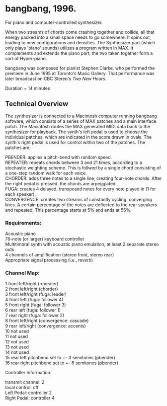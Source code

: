 # bangbang, 1996.

For piano and computer-controlled synthesizer.

When two streams of chords come crashing together and collide, all that energy packed into a small space needs to go somewhere. It spins out, leading to new configurations and densities. The Synthesizer part (which only plays 'piano' sounds) utilizes a program written in MAX. It complements and extends the piano part; the two taken together form a sort of Hyper-piano.

bangbang was composed for pianist Stephen Clarke, who performed the premiere in June 1995 at Toronto's Music Gallery. That performance was later broadcast on CBC Stereo's _Two New Hours_.

Duration = 14 minutes

## Technical Overview

The synthesizer is connected to a Macintosh computer running bangbang software, which consists of a series of MAX patches and a main interface patch. The Macintosh routes the MAX generated MIDI data back to the synthesizer for playback. The synth's left pedal is used to choose the individual patches, which are indicated in the score drawn in ovals. The synth's right pedal is used for control within two of the patches. The patches are:

PBENDER: applies a pitch-bend with random speed.  
REPEATER: repeats chords between 3 and 21 times, according to a stochastic weighting scheme. This is follwed by a single chord consisting of a one-step random walk for each voice.  
CHORDER: adds three notes to a single line, creating four-note chords. After the right pedal is pressed, the chords are arpeggiated.  
FUGA: creates 4 delayed, transposed notes for every note played in (1 for each speaker).  
CONVERGENCE: creates two streams of constantly cycling, converging lines. A certain percentage of the notes are deflected to the rear speakers and repeated. This percentage starts at 5% and ends at 55%.

### Requirements:

Acoustic piano  
76-note (or larger) keyboard controller  
Multitimbral synth with acoustic piano emulation, at least 2 separate stereo outs  
4 channels of amplification (stereo front, stereo rear)  
Appropriate signal processing (i.e., reverb)

### Channel Map:

1 front left/right (repeater)  
2 front left/right (chorder)  
3 front left/right (fuga: leader)  
4 front left (fuga: follower 4)  
5 front right (fuga: follower 3)  
6 rear left (fuga: follower 1)  
7 rear right (fuga: follower 2)  
8 front left/right (convergence: cascade)  
9 rear left/right (convergence: accents)  
10 not used  
11 not used  
12 not used  
13 not used  
14 not used  
15 rear left pitchbend set to +- 3 semitones (pbender)  
16 rear right pitchbend set to +- 6 semitones (pbender)

Controller Information:

transmit channel: 2  
local control: off  
Left Pedal: controller 2  
Right Pedal: controller 4